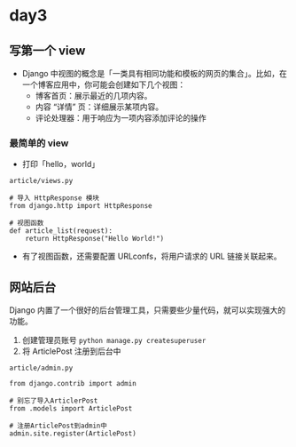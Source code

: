 # day3

## 写第一个 view

- Django 中视图的概念是「一类具有相同功能和模板的网页的集合」。比如，在一个博客应用中，你可能会创建如下几个视图：
    - 博客首页：展示最近的几项内容。
    - 内容 “详情” 页：详细展示某项内容。
    - 评论处理器：用于响应为一项内容添加评论的操作

### 最简单的 view
- 打印「hello，world」
```angular2html
article/views.py

# 导入 HttpResponse 模块
from django.http import HttpResponse

# 视图函数
def article_list(request):
    return HttpResponse("Hello World!")
```
- 有了视图函数，还需要配置 URLconfs，将用户请求的 URL 链接关联起来。

## 网站后台

Django 内置了一个很好的后台管理工具，只需要些少量代码，就可以实现强大的功能。
1. 创建管理员账号
```python manage.py createsuperuser```
2. 将 ArticlePost 注册到后台中
```
article/admin.py

from django.contrib import admin

# 别忘了导入ArticlerPost
from .models import ArticlePost

# 注册ArticlePost到admin中
admin.site.register(ArticlePost)
```
